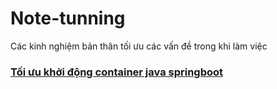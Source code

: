 # Note-tunning

Các kinh nghiệm bản thân tối ưu các vấn đề trong khi làm việc
### [Tối ưu khởi động container java springboot](https://github.com/anphn/Note-tunning/blob/master/java-app-kubernetes.md)
